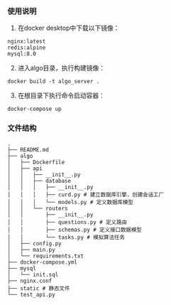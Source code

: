 ### 使用说明
1. 在docker desktop中下载以下镜像：
```
nginx:latest
redis:alpine
mysql:8.0
```
2. 进入algo目录，执行构建镜像：
```
docker build -t algo_server .
```
3. 在根目录下执行命令启动容器：
```
docker-compose up
```

### 文件结构
```
.
├── README.md
├── algo
│   ├── Dockerfile
│   ├── api
│   │   ├── __init__.py
│   │   ├── database
│   │   │   ├── __init__.py
│   │   │   ├── curd.py # 建立数据库引擎，创建会话工厂
│   │   │   └── models.py # 定义数据库模型
│   │   └── routers
│   │       ├── __init__.py
│   │       ├── questions.py # 定义路由
│   │       ├── schemas.py # 定义接口数据模型
│   │       └── tasks.py # 模拟算法任务
│   ├── config.py
│   ├── main.py
│   └── requirements.txt
├── docker-compose.yml
├── mysql
│   └── init.sql
├── nginx.conf
├── static # 静态文件
└── test_api.py
```